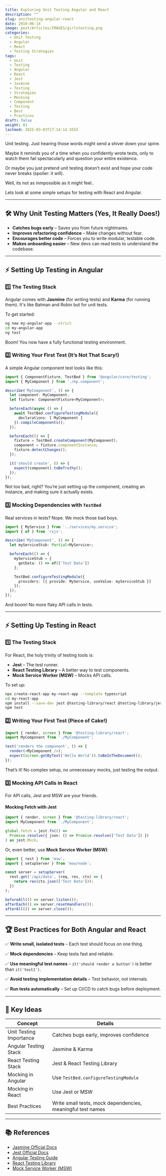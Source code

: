 ```yaml
---
title: Exploring Unit Testing Angular and React
description: ""
slug: unittesting-angular-react
date: 2019-06-14
image: post/Articles/IMAGES/girlstesting.png
categories:
  - Unit Testing
  - Angular
  - React
  - Testing Strategies
tags:
  - Unit
  - Testing
  - Angular
  - React
  - Jest
  - Jasmine
  - Testing
  - Strategies
  - Mocking
  - Component
  - Testing
  - Best
  - Practices
draft: false
weight: 81
lastmod: 2025-03-03T17:14:14.555Z
---
```

<!-- 
# Strategies for Unit Testing Angular and React (Without Losing Your Sanity)
-->

Unit testing. Just hearing those words might send a shiver down your spine.

Maybe it reminds you of a time when you confidently wrote tests, only to watch them fail spectacularly and question your entire existence.

Or maybe you just pretend unit testing doesn’t exist and hope your code never breaks (spoiler: it will).

Well, its not as inmpossible as it might feel..

Lets look at some simple setups for testing with React and Angular.

***

## 🛠️ Why Unit Testing Matters (Yes, It Really Does!)

* **Catches bugs early** – Saves you from future nightmares.
* **Improves refactoring confidence** – Make changes without fear.
* **Encourages better code** – Forces you to write modular, testable code.
* **Makes onboarding easier** – New devs can read tests to understand the codebase.

***

## ⚡ Setting Up Testing in Angular

### 1️⃣ The Testing Stack

Angular comes with **Jasmine** (for writing tests) and **Karma** (for running them). It's like Batman and Robin but for unit tests.

To get started:

```sh
ng new my-angular-app --strict
cd my-angular-app
ng test
```

Boom! You now have a fully functional testing environment.

### 2️⃣ Writing Your First Test (It’s Not That Scary!)

A simple Angular component test looks like this:

```typescript
import { ComponentFixture, TestBed } from '@angular/core/testing';
import { MyComponent } from './my.component';

describe('MyComponent', () => {
  let component: MyComponent;
  let fixture: ComponentFixture<MyComponent>;

  beforeEach(async () => {
    await TestBed.configureTestingModule({
      declarations: [ MyComponent ]
    }).compileComponents();
  });

  beforeEach(() => {
    fixture = TestBed.createComponent(MyComponent);
    component = fixture.componentInstance;
    fixture.detectChanges();
  });

  it('should create', () => {
    expect(component).toBeTruthy();
  });
});
```

Not too bad, right? You’re just setting up the component, creating an instance, and making sure it actually exists.

### 3️⃣ Mocking Dependencies with `TestBed`

Real services in tests? Nope. We mock those bad boys.

```typescript
import { MyService } from '../services/my.service';
import { of } from 'rxjs';

describe('MyComponent', () => {
  let myServiceStub: Partial<MyService>;

  beforeEach(() => {
    myServiceStub = {
      getData: () => of(['Test Data'])
    };

    TestBed.configureTestingModule({
      providers: [{ provide: MyService, useValue: myServiceStub }]
    });
  });
});
```

And boom! No more flaky API calls in tests.

***

## ⚡ Setting Up Testing in React

### 1️⃣ The Testing Stack

For React, the holy trinity of testing tools is:

* **Jest** – The test runner.
* **React Testing Library** – A better way to test components.
* **Mock Service Worker (MSW)** – Mocks API calls.

To set up:

```sh
npx create-react-app my-react-app --template typescript
cd my-react-app
npm install --save-dev jest @testing-library/react @testing-library/jest-dom
npm test
```

### 2️⃣ Writing Your First Test (Piece of Cake!)

```typescript
import { render, screen } from '@testing-library/react';
import MyComponent from './MyComponent';

test('renders the component', () => {
  render(<MyComponent />);
  expect(screen.getByText('Hello World')).toBeInTheDocument();
});
```

That’s it! No complex setup, no unnecessary mocks, just testing the output.

### 3️⃣ Mocking API Calls in React

For API calls, Jest and MSW are your friends.

#### Mocking Fetch with Jest

```typescript
import { render, screen } from '@testing-library/react';
import MyComponent from './MyComponent';

global.fetch = jest.fn(() =>
  Promise.resolve({ json: () => Promise.resolve(['Test Data']) })
) as jest.Mock;
```

Or, even better, use **Mock Service Worker (MSW)**:

```typescript
import { rest } from 'msw';
import { setupServer } from 'msw/node';

const server = setupServer(
  rest.get('/api/data', (req, res, ctx) => {
    return res(ctx.json(['Test Data']));
  })
);

beforeAll(() => server.listen());
afterEach(() => server.resetHandlers());
afterAll(() => server.close());
```

***

## 🏆 Best Practices for Both Angular and React

✅ **Write small, isolated tests** – Each test should focus on one thing.

✅ **Mock dependencies** – Keep tests fast and reliable.

✅ **Use meaningful test names** – `it('should render a button')` is better than `it('test1')`.

✅ **Avoid testing implementation details** – Test behavior, not internals.

✅ **Run tests automatically** – Set up CI/CD to catch bugs before deployment.

***

## 🔑 Key Ideas

| Concept                 | Details                                                     |
| ----------------------- | ----------------------------------------------------------- |
| Unit Testing Importance | Catches bugs early, improves confidence                     |
| Angular Testing Stack   | Jasmine & Karma                                             |
| React Testing Stack     | Jest & React Testing Library                                |
| Mocking in Angular      | Use `TestBed.configureTestingModule`                        |
| Mocking in React        | Use Jest or MSW                                             |
| Best Practices          | Write small tests, mock dependencies, meaningful test names |

***

## 📚 References

* [Jasmine Official Docs](https://jasmine.github.io/)
* [Jest Official Docs](https://jestjs.io/)
* [Angular Testing Guide](https://angular.io/guide/testing)
* [React Testing Library](https://testing-library.com/)
* [Mock Service Worker (MSW)](https://mswjs.io/)
